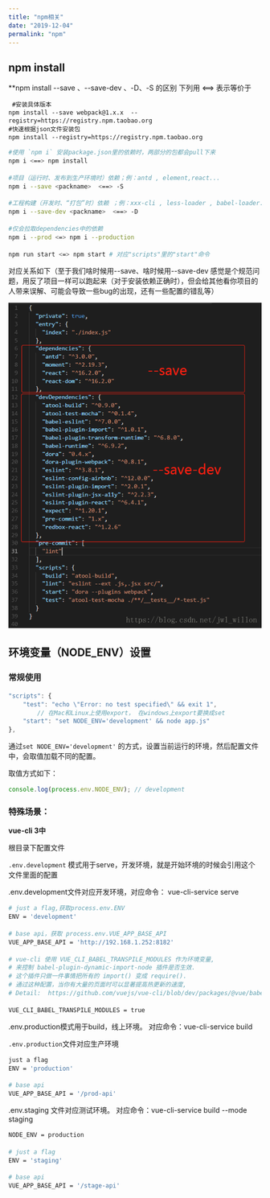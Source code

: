 ```yaml
---
title: "npm相关"
date: "2019-12-04"
permalink: "npm"
---
```

## npm install
**npm install --save 、--save-dev 、-D、-S 的区别
 下列用 <==> 表示等价于

```shell
 #安装具体版本
npm install --save webpack@1.x.x  --registry=https://registry.npm.taobao.org
#快速根据json文件安装包
npm install --registry=https://registry.npm.taobao.org
```



 ```sh
 #使用 `npm i` 安装package.json里的依赖时，两部分的包都会pull下来
npm i <==> npm install

#项目（运行时、发布到生产环境时）依赖；例：antd , element,react...
npm i --save <packname>  <==> -S

#工程构建（开发时、“打包”时）依赖 ；例：xxx-cli , less-loader , babel-loader...
npm i --save-dev <packname>  <==> -D

#仅会拉取dependencies中的依赖
npm i --prod <=> npm i --production

npm run start <=> npm start # 对应"scripts"里的"start"命令
 ```

对应关系如下（至于我们啥时候用--save、啥时候用--save-dev 感觉是个规范问题，用反了项目一样可以跑起来（对于安装依赖正确时），但会给其他看你项目的人带来误解、可能会导致一些bug的出现，还有一些配置的错乱等）

![Alt text](./npmImg/page.jpg)

## 环境变量（NODE_ENV）设置

### 常规使用

```js
"scripts": {
    "test": "echo \"Error: no test specified\" && exit 1",
        // 在Mac和Linux上使用export， 在windows上export要换成set
    "start": "set NODE_ENV='development' && node app.js" 
},
```

通过`set NODE_ENV='development'` 的方式，设置当前运行的环境，然后配置文件中，会取值加载不同的配置。

取值方式如下：

```js
console.log(process.env.NODE_ENV); // development
```

###  特殊场景：

**vue-cli 3中**

根目录下配置文件

`.env.development` 模式用于serve，开发环境，就是开始环境的时候会引用这个文件里面的配置

 .env.development文件对应开发环境，对应命令： vue-cli-service serve

```sh
# just a flag,获取process.env.ENV
ENV = 'development'

# base api，获取 process.env.VUE_APP_BASE_API
VUE_APP_BASE_API = 'http://192.168.1.252:8182'

# vue-cli 使用 VUE_CLI_BABEL_TRANSPILE_MODULES 作为环境变量,
# 来控制 babel-plugin-dynamic-import-node 插件是否生效.
# 这个插件只做一件事情把所有的 import() 变成 require().
# 通过这种配置，当你有大量的页面时可以显著提高热更新的速度,
# Detail:  https://github.com/vuejs/vue-cli/blob/dev/packages/@vue/babel-preset-app/index.js

VUE_CLI_BABEL_TRANSPILE_MODULES = true

```



.env.production模式用于build，线上环境。 对应命令：vue-cli-service build

`.env.production`文件对应生产环境

```sh
just a flag
ENV = 'production'

# base api
VUE_APP_BASE_API = '/prod-api'

```

.env.staging 文件对应测试环境。 对应命令：vue-cli-service build --mode staging

```sh
NODE_ENV = production

# just a flag
ENV = 'staging'

# base api
VUE_APP_BASE_API = '/stage-api'
```

